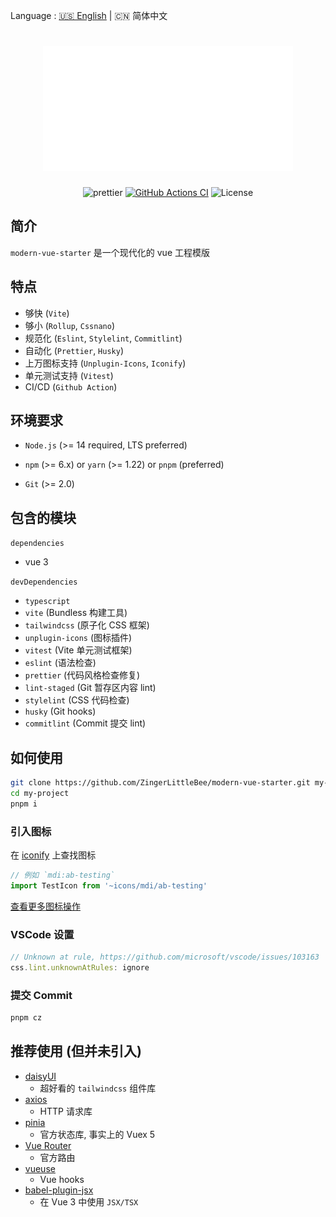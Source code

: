 Language : [🇺🇸 English](./README.md) | 🇨🇳 简体中文

<h1 align="center">
  <img src="header.svg" width="400" height="200"></img>
</h1>
<div align="center">

  ![prettier](https://img.shields.io/badge/code_style-prettier-ff69b4.svg?style=flat-square)
  [![GitHub Actions CI](https://img.shields.io/github/workflow/status/ZingerLittleBee/modern-vue-starter/Test%20CI?style=flat-square)](https://github.com/ZingerLittleBee/modern-vue-starter/actions)
  ![License](https://img.shields.io/github/license/ZingerLittleBee/modern-vue-starter?style=flat-square)

</div>

## 简介
`modern-vue-starter` 是一个现代化的 vue 工程模版

## 特点
- 够快 (`Vite`)
- 够小 (`Rollup`, `Cssnano`)
- 规范化 (`Eslint`, `Stylelint`, `Commitlint`)
- 自动化 (`Prettier`, `Husky`)
- 上万图标支持 (`Unplugin-Icons`, `Iconify`)
- 单元测试支持 (`Vitest`)
- CI/CD (`Github Action`)

## 环境要求
- `Node.js` (>= 14 required, LTS preferred)

- `npm` (>= 6.x) or `yarn` (>= 1.22) or `pnpm` (preferred)

- `Git` (>= 2.0)

## 包含的模块
`dependencies`
- vue 3

`devDependencies`
- `typescript`
- `vite` (Bundless 构建工具)
- `tailwindcss` (原子化 CSS 框架)
- `unplugin-icons` (图标插件)
- `vitest` (Vite 单元测试框架)
- `eslint` (语法检查)
- `prettier` (代码风格检查修复)
- `lint-staged` (Git 暂存区内容 lint)
- `stylelint` (CSS 代码检查)
- `husky` (Git hooks)
- `commitlint` (Commit 提交 lint)

## 如何使用
```bash
git clone https://github.com/ZingerLittleBee/modern-vue-starter.git my-project
cd my-project
pnpm i
```

### 引入图标
在 [iconify](https://icon-sets.iconify.design/) 上查找图标
```typescript
// 例如 `mdi:ab-testing`
import TestIcon from '~icons/mdi/ab-testing'
```
[查看更多图标操作](https://github.com/antfu/unplugin-icons)

### VSCode 设置
```js
// Unknown at rule, https://github.com/microsoft/vscode/issues/103163
css.lint.unknownAtRules: ignore
```

### 提交 Commit
```bash
pnpm cz
```

## 推荐使用 (但并未引入)
- [daisyUI](https://github.com/saadeghi/daisyui)
  - 超好看的 `tailwindcss` 组件库
- [axios](https://axios-http.com/)
  - HTTP 请求库
- [pinia](https://pinia.vuejs.org/)
  - 官方状态库, 事实上的 Vuex 5
- [Vue Router](https://router.vuejs.org/zh/)
  - 官方路由
- [vueuse](https://vueuse.org/)
  - Vue hooks
- [babel-plugin-jsx](https://github.com/vuejs/babel-plugin-jsx)
  - 在 Vue 3 中使用 `JSX/TSX`
